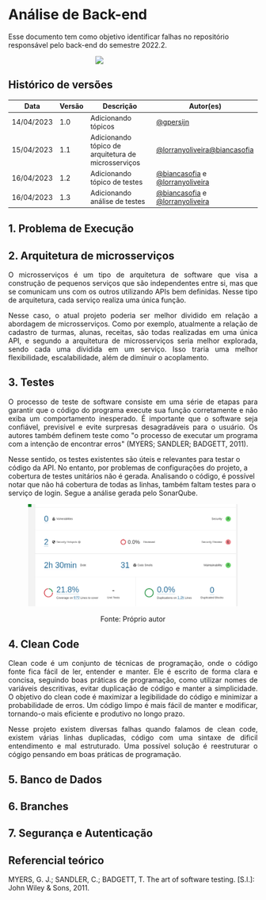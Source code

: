 # Análise de Back-end

Esse documento tem como objetivo identificar falhas no repositório responsável pelo back-end do semestre 2022.2.


<div style="display: flex; justify-content: center; align-items:center;">
    <img src="./assets/analyze/backend.png" style="width: 30%;">
</div>

## Histórico de versões

| Data       | Versão | Descrição           | Autor(es)                               |
| ---------- | ------ | ------------------- | --------------------------------------- |
| 14/04/2023 | 1.0    | Adicionando tópicos | [@gpersijn](http://github.com/gpersijn) |
| 15/04/2023 | 1.1    | Adicionando tópico de arquitetura de microsserviços| [@lorranyoliveira](https://github.com/lorranyoliveira)[@biancasofia](https://github.com/biancasofia) |
| 16/04/2023 | 1.2    | Adicionando tópico de testes|[@biancasofia](https://github.com/biancasofia) e [@lorranyoliveira](https://github.com/lorranyoliveira) |
| 16/04/2023 | 1.3   | Adicionando análise de testes|[@biancasofia](https://github.com/biancasofia) e [@lorranyoliveira](https://github.com/lorranyoliveira) |


## 1. Problema de Execução

<p align="justify">

</p>

## 2. Arquitetura de microsserviços
<p align="justify">
O microsserviços é um tipo de arquitetura de software que visa a construção de pequenos serviços que são independentes entre si, mas que se comunicam uns com os outros utilizando APIs bem definidas. Nesse tipo de arquitetura, cada serviço realiza uma única função.
</p>

<p align="justify">
Nesse caso, o atual projeto poderia ser melhor dividido em relação a abordagem de microsserviços. Como por exemplo, atualmente a relação de cadastro de turmas, alunas, receitas, são todas realizadas em uma única API, e segundo a arquitetura de microsserviços seria melhor explorada, sendo cada uma dividida em um serviço. Isso traria uma melhor flexibilidade, escalabilidade, além de diminuir o acoplamento.
</p>


## 3. Testes

<p align="justify">
O processo de teste de software consiste em uma série de etapas para garantir que o código do programa execute sua função corretamente e não exiba um comportamento inesperado. É importante que o software seja confiável, previsível e evite surpresas desagradáveis ​​para o usuário. Os autores também definem teste como "o processo de executar um programa com a intenção de encontrar erros" (MYERS; SANDLER; BADGETT, 2011). 

Nesse sentido, os testes existentes são úteis e relevantes para testar o código da API. No entanto, por problemas de configurações do projeto, a cobertura de testes unitários não é gerada. Analisando o código, é possível notar que não há cobertura de todas as linhas, também faltam testes para o serviço de login.
Segue a análise gerada pelo SonarQube.

<figure>

  ![Análise SonarQube](../assets/analyze/cobertura.png)

  <figcaption style="text-align: center !important">
    Fonte: Próprio autor
  </figcaption>
</figure>

## 4. Clean Code
<p align="justify">
Clean code é um conjunto de técnicas de programação, onde o código fonte fica fácil de ler, entender e manter. Ele é escrito de forma clara e concisa, seguindo boas práticas de programação, como utilizar nomes de variáveis descritivas, evitar duplicação de código e manter a simplicidade. O objetivo do clean code é maximizar a legibilidade do código e minimizar a probabilidade de erros. Um código limpo é mais fácil de manter e modificar, tornando-o mais eficiente e produtivo no longo prazo.
</p>
<p align="justify">
Nesse projeto existem diversas falhas quando falamos de clean code, existem várias linhas
duplicadas, código com uma sintaxe de dificil entendimento e mal estruturado. Uma possível
solução é reestruturar o cógigo pensando em boas práticas de programação.

</p>

## 5. Banco de Dados

## 6. Branches

## 7. Segurança e Autenticação

## Referencial teórico

MYERS, G. J.; SANDLER, C.; BADGETT, T. The art of software testing. [S.l.]: John
Wiley & Sons, 2011.

